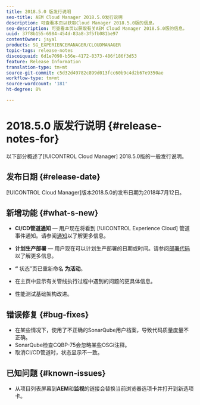 ```yaml
---
title: 2018.5.0 版发行说明
seo-title: AEM Cloud Manager 2018.5.0发行说明
description: 可查看本页以获取Cloud Manager 2018.5.0版的信息。
seo-description: 可查看本页以获取有关AEM Cloud Manager 2018.5.0版的信息。
uuid: 37f8b155-6984-454d-83a8-3f5fb081be97
contentOwner: jsyal
products: SG_EXPERIENCEMANAGER/CLOUDMANAGER
topic-tags: release-notes
discoiquuid: 6d1e7098-b56e-4172-8373-486f186f3d53
feature: Release Information
translation-type: tm+mt
source-git-commit: c5d32d49782c899d013fcc60b9c4d2b67e9350ae
workflow-type: tm+mt
source-wordcount: '181'
ht-degree: 8%

---
```



# 2018.5.0 版发行说明 {#release-notes-for}

以下部分概述了[!UICONTROL Cloud Manager] 2018.5.0版的一般发行说明。

## 发布日期 {#release-date}

[!UICONTROL Cloud Manager]版本2018.5.0的发布日期为2018年7月12日。

## 新增功能 {#what-s-new}

* **CI/CD管道通知**  — 用户现在将看到 [!UICONTROL Experience Cloud] 管道事件通知。请参阅[通知](notifications.md)以了解更多信息。

* **计划生产部署**  — 用户现在可以计划生产部署的日期或时间。请参阅[部署代码](deploying-code.md)以了解更多信息。

* **“** 状态”页已重新命名 **为活动**。

* 在主页中显示有关管线执行过程中遇到的问题的更具体信息。
* 性能测试基础架构改进。

## 错误修复 {#bug-fixes}

* 在某些情况下，使用了不正确的SonarQube用户档案，导致代码质量度量不正确。
* SonarQube检查CQBP-75会忽略某些OSGi注释。
* 取消CI/CD管道时，状态显示不一致。

## 已知问题 {#known-issues}

* 从项目列表屏幕到&#x200B;**AEM**&#x200B;和&#x200B;**监视**&#x200B;的链接会替换当前浏览器选项卡并打开到新选项卡。

